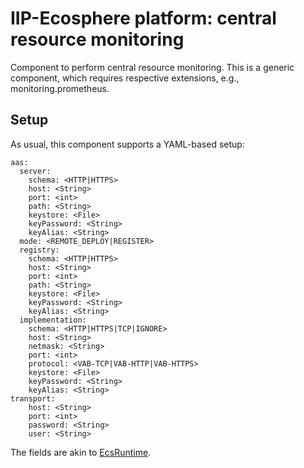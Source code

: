 # IIP-Ecosphere platform: central resource monitoring

Component to perform central resource monitoring. This is a generic component, which requires respective extensions, e.g., monitoring.prometheus.

## Setup

As usual, this component supports a YAML-based setup:

    aas:
      server:
        schema: <HTTP|HTTPS>
        host: <String>
        port: <int>
        path: <String>
        keystore: <File>
        keyPassword: <String>
        keyAlias: <String>
      mode: <REMOTE_DEPLOY|REGISTER>
      registry:
        schema: <HTTP|HTTPS>
        host: <String>
        port: <int>
        path: <String>
        keystore: <File>
        keyPassword: <String>
        keyAlias: <String>
      implementation:
        schema: <HTTP|HTTPS|TCP|IGNORE>
        host: <String>
        netmask: <String>
        port: <int>
        protocol: <VAB-TCP|VAB-HTTP|VAB-HTTPS>
        keystore: <File>
        keyPassword: <String>
        keyAlias: <String>
    transport:
        host: <String>
        port: <int>
        password: <String>
        user: <String>

The fields are akin to [EcsRuntime](https://github.com/iip-ecosphere/platform/tree/main/platform/resources/ecsRuntime).
